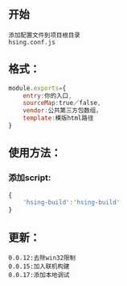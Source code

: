 ## 开始
```
添加配置文件到项目根目录
hsing.conf.js
```


## 格式：
```javascript
module.exports={
    entry:你的入口,
    sourceMap:true／false,
    vendor:公共第三方包数组，
    template:模版html路径
}
```




## 使用方法：

### 添加script:
```javascript
{
    'hsing-build':'hsing-build'
}
```



## 更新：
```
0.0.12:去除win32限制
0.0.15:加入联机构建
0.0.17:添加本地调试
```
